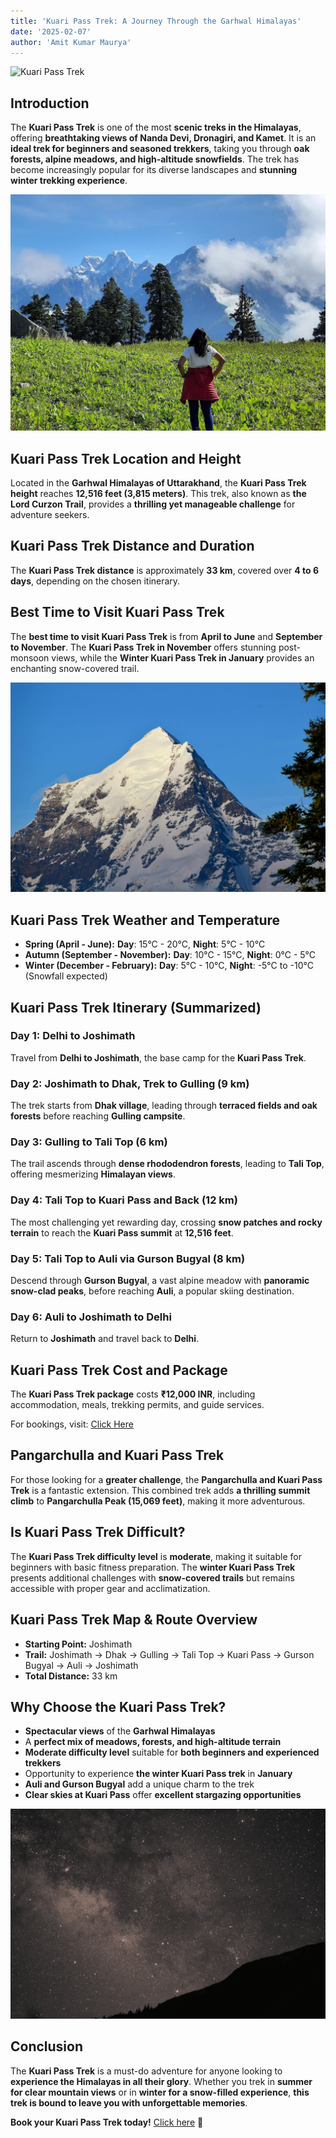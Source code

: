 ```yaml
---
title: 'Kuari Pass Trek: A Journey Through the Garhwal Himalayas'
date: '2025-02-07'
author: 'Amit Kumar Maurya'
---
```


![Kuari Pass Trek](https://raw.githubusercontent.com/mapmymap/baha-assets/refs/heads/main/images/trek/plan/kuaripassviadhak/kuaripassviadhak_detail3.png)

## Introduction

The **Kuari Pass Trek** is one of the most **scenic treks in the
Himalayas**, offering **breathtaking views of Nanda Devi, Dronagiri, and
Kamet**. It is an **ideal trek for beginners and seasoned trekkers**,
taking you through **oak forests, alpine meadows, and high-altitude
snowfields**. The trek has become increasingly popular for its diverse
landscapes and **stunning winter trekking experience**.

![Kuari Pass](https://raw.githubusercontent.com/mapmymap/baha-assets/refs/heads/main/images/trek/plan/kuaripassviadhak/kuaripassviadhak_detail8.jpg)

## Kuari Pass Trek Location and Height

Located in the **Garhwal Himalayas of Uttarakhand**, the **Kuari Pass
Trek height** reaches **12,516 feet (3,815 meters)**. This trek, also
known as **the Lord Curzon Trail**, provides a **thrilling yet
manageable challenge** for adventure seekers.

## Kuari Pass Trek Distance and Duration

The **Kuari Pass Trek distance** is approximately **33 km**, covered
over **4 to 6 days**, depending on the chosen itinerary.

## Best Time to Visit Kuari Pass Trek

The **best time to visit Kuari Pass Trek** is from **April to June** and
**September to November**. The **Kuari Pass Trek in November** offers
stunning post-monsoon views, while the **Winter Kuari Pass Trek in
January** provides an enchanting snow-covered trail.

![Kuari Pass](https://raw.githubusercontent.com/mapmymap/baha-assets/refs/heads/main/images/trek/plan/kuaripassviadhak/kuaripassviadhak_detail7.jpg)

## Kuari Pass Trek Weather and Temperature

- **Spring (April - June):** **Day**: 15°C - 20°C, **Night**: 5°C - 10°C
- **Autumn (September - November):** **Day**: 10°C - 15°C, **Night**: 0°C - 5°C
- **Winter (December - February):** **Day**: 5°C - 10°C, **Night**: -5°C to -10°C (Snowfall expected)

## Kuari Pass Trek Itinerary (Summarized)

### Day 1: Delhi to Joshimath

Travel from **Delhi to Joshimath**, the base camp for the **Kuari Pass
Trek**.

### Day 2: Joshimath to Dhak, Trek to Gulling (9 km)

The trek starts from **Dhak village**, leading through **terraced fields
and oak forests** before reaching **Gulling campsite**.

### Day 3: Gulling to Tali Top (6 km)

The trail ascends through **dense rhododendron forests**, leading to
**Tali Top**, offering mesmerizing **Himalayan views**.

### Day 4: Tali Top to Kuari Pass and Back (12 km)

The most challenging yet rewarding day, crossing **snow patches and
rocky terrain** to reach the **Kuari Pass summit** at **12,516 feet**.

### Day 5: Tali Top to Auli via Gurson Bugyal (8 km)

Descend through **Gurson Bugyal**, a vast alpine meadow with **panoramic
snow-clad peaks**, before reaching **Auli**, a popular skiing
destination.

### Day 6: Auli to Joshimath to Delhi

Return to **Joshimath** and travel back to **Delhi**.

## Kuari Pass Trek Cost and Package

The **Kuari Pass Trek package** costs **₹12,000 INR**, including
accommodation, meals, trekking permits, and guide services.

For bookings, visit: [<u>Click
Here</u>](https://baha.co.in/trek-planner/kuari-pass-trek-via-dhak)

## Pangarchulla and Kuari Pass Trek

For those looking for a **greater challenge**, the **Pangarchulla and
Kuari Pass Trek** is a fantastic extension. This combined trek adds **a
thrilling summit climb** to **Pangarchulla Peak (15,069 feet)**, making
it more adventurous.

## Is Kuari Pass Trek Difficult?

The **Kuari Pass Trek difficulty level** is **moderate**, making it
suitable for beginners with basic fitness preparation. The **winter
Kuari Pass Trek** presents additional challenges with **snow-covered
trails** but remains accessible with proper gear and acclimatization.

## Kuari Pass Trek Map & Route Overview

- **Starting Point:** Joshimath
- **Trail:** Joshimath → Dhak → Gulling → Tali Top → Kuari Pass → Gurson Bugyal → Auli → Joshimath
- **Total Distance:** 33 km

## Why Choose the Kuari Pass Trek?

- **Spectacular views** of the **Garhwal Himalayas**
- A **perfect mix of meadows, forests, and high-altitude terrain**
- **Moderate difficulty level** suitable for **both beginners and experienced trekkers**
- Opportunity to experience **the winter Kuari Pass trek** in **January**
- **Auli and Gurson Bugyal** add a unique charm to the trek
- **Clear skies at Kuari Pass** offer **excellent stargazing
  opportunities**

![Kuari Pass](https://raw.githubusercontent.com/mapmymap/baha-assets/refs/heads/main/images/trek/plan/kuaripassviadhak/kuaripassviadhak_detail4.png)

## Conclusion

The **Kuari Pass Trek** is a must-do adventure for anyone looking to
**experience the Himalayas in all their glory**. Whether you trek in
**summer for clear mountain views** or in **winter for a snow-filled
experience**, **this trek is bound to leave you with unforgettable
memories**.

**Book your Kuari Pass Trek today!** [<u>Click
here</u>](https://baha.co.in/trek-planner/kuari-pass-trek-via-dhak) 🚀

